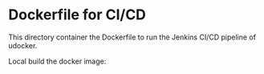 # Dockerfile for CI/CD

This directory container the Dockerfile to run the Jenkins CI/CD pipeline of udocker.

Local build the docker image:

```bash

```
